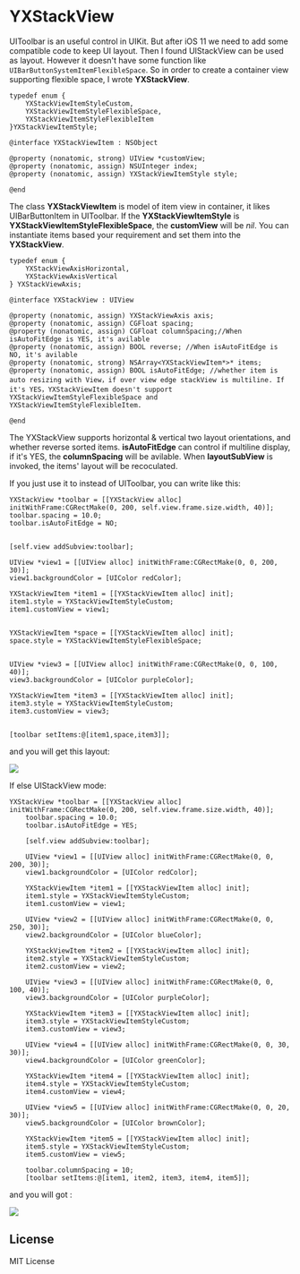 # YXStackView

UIToolbar is an useful control in UIKit. But after iOS 11 we need to add some compatible code to keep UI layout. Then I found UIStackView can be used as layout. However it doesn't have some function like ``UIBarButtonSystemItemFlexibleSpace``. So in order to create a container view supporting flexible space, I wrote **YXStackView**.

```
typedef enum {
    YXStackViewItemStyleCustom,
    YXStackViewItemStyleFlexibleSpace,
    YXStackViewItemStyleFlexibleItem
}YXStackViewItemStyle;

@interface YXStackViewItem : NSObject

@property (nonatomic, strong) UIView *customView;
@property (nonatomic, assign) NSUInteger index;
@property (nonatomic, assign) YXStackViewItemStyle style;

@end

```

The class **YXStackViewItem** is model of item view in container, it likes UIBarButtonItem in UIToolbar. If the **YXStackViewItemStyle** is **YXStackViewItemStyleFlexibleSpace**, the **customView** will be *nil*. You can instantiate items based your requirement and set them into the **YXStackView**.

```
typedef enum {
    YXStackViewAxisHorizontal,
    YXStackViewAxisVertical
} YXStackViewAxis;

@interface YXStackView : UIView

@property (nonatomic, assign) YXStackViewAxis axis;
@property (nonatomic, assign) CGFloat spacing;
@property (nonatomic, assign) CGFloat columnSpacing;//When isAutoFitEdge is YES, it's avilable
@property (nonatomic, assign) BOOL reverse; //When isAutoFitEdge is NO, it's avilable
@property (nonatomic, strong) NSArray<YXStackViewItem*>* items;
@property (nonatomic, assign) BOOL isAutoFitEdge; //whether item is auto resizing with View，if over view edge stackView is multiline. If it's YES，YXStackViewItem doesn't support YXStackViewItemStyleFlexibleSpace and YXStackViewItemStyleFlexibleItem.

@end
```

The YXStackView supports horizontal & vertical two layout orientations, and whether reverse sorted items. **isAutoFitEdge** can control if multiline display, if it's YES, the **columnSpacing** will be avilable. When **layoutSubView** is invoked, the items' layout will be recoculated.

If you just use it to instead of UIToolbar, you can write like this:

```
YXStackView *toolbar = [[YXStackView alloc] initWithFrame:CGRectMake(0, 200, self.view.frame.size.width, 40)];
toolbar.spacing = 10.0;
toolbar.isAutoFitEdge = NO;

    
[self.view addSubview:toolbar];
    
UIView *view1 = [[UIView alloc] initWithFrame:CGRectMake(0, 0, 200, 30)];
view1.backgroundColor = [UIColor redColor];
    
YXStackViewItem *item1 = [[YXStackViewItem alloc] init];
item1.style = YXStackViewItemStyleCustom;
item1.customView = view1;
        
    
YXStackViewItem *space = [[YXStackViewItem alloc] init];
space.style = YXStackViewItemStyleFlexibleSpace;
    
    
UIView *view3 = [[UIView alloc] initWithFrame:CGRectMake(0, 0, 100, 40)];
view3.backgroundColor = [UIColor purpleColor];
    
YXStackViewItem *item3 = [[YXStackViewItem alloc] init];
item3.style = YXStackViewItemStyleCustom;
item3.customView = view3;
    

[toolbar setItems:@[item1,space,item3]];
```

and you will get this layout:

![](http://www.jacklandrin.com/wp-content/uploads/2018/05/uitoolbar.png)

If else UIStackView mode:

```
YXStackView *toolbar = [[YXStackView alloc] initWithFrame:CGRectMake(0, 200, self.view.frame.size.width, 40)];
    toolbar.spacing = 10.0;
    toolbar.isAutoFitEdge = YES;
    
    [self.view addSubview:toolbar];
    
    UIView *view1 = [[UIView alloc] initWithFrame:CGRectMake(0, 0, 200, 30)];
    view1.backgroundColor = [UIColor redColor];
    
    YXStackViewItem *item1 = [[YXStackViewItem alloc] init];
    item1.style = YXStackViewItemStyleCustom;
    item1.customView = view1;
    
    UIView *view2 = [[UIView alloc] initWithFrame:CGRectMake(0, 0, 250, 30)];
    view2.backgroundColor = [UIColor blueColor];
    
    YXStackViewItem *item2 = [[YXStackViewItem alloc] init];
    item2.style = YXStackViewItemStyleCustom;
    item2.customView = view2;
        
    UIView *view3 = [[UIView alloc] initWithFrame:CGRectMake(0, 0, 100, 40)];
    view3.backgroundColor = [UIColor purpleColor];
    
    YXStackViewItem *item3 = [[YXStackViewItem alloc] init];
    item3.style = YXStackViewItemStyleCustom;
    item3.customView = view3;
    
    UIView *view4 = [[UIView alloc] initWithFrame:CGRectMake(0, 0, 30, 30)];
    view4.backgroundColor = [UIColor greenColor];
    
    YXStackViewItem *item4 = [[YXStackViewItem alloc] init];
    item4.style = YXStackViewItemStyleCustom;
    item4.customView = view4;
    
    UIView *view5 = [[UIView alloc] initWithFrame:CGRectMake(0, 0, 20, 30)];
    view5.backgroundColor = [UIColor brownColor];
    
    YXStackViewItem *item5 = [[YXStackViewItem alloc] init];
    item5.style = YXStackViewItemStyleCustom;
    item5.customView = view5;
    
    toolbar.columnSpacing = 10;
    [toolbar setItems:@[item1, item2, item3, item4, item5]];

```

and you will got :

![](http://www.jacklandrin.com/wp-content/uploads/2018/05/uistackview.png)

## License

MIT License
